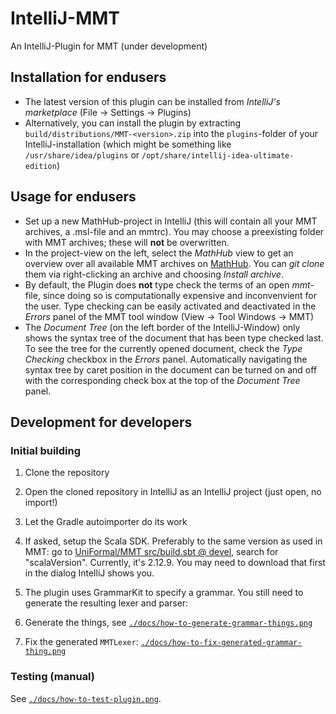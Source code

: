 # IntelliJ-MMT
An IntelliJ-Plugin for MMT (under development)

## Installation for endusers
- The latest version of this plugin can be installed from *IntelliJ's marketplace* (File -> Settings -> Plugins)
- Alternatively, you can install the plugin by extracting `build/distributions/MMT-<version>.zip` into the `plugins`-folder of your IntelliJ-installation (which might be something like `/usr/share/idea/plugins` or `/opt/share/intellij-idea-ultimate-edition`)

## Usage for endusers
- Set up a new MathHub-project in IntelliJ (this will contain all your MMT archives, a .msl-file and an mmtrc). You may choose a preexisting folder with MMT archives; these will **not** be overwritten.
- In the project-view on the left, select the *MathHub* view to get an overview over all available MMT archives on 
[MathHub](http://gl.mathhub.info). You can *git clone* them via right-clicking an archive and choosing *Install archive*.
- By default, the Plugin does **not** type check the terms of an open *mmt*-file, since doing so is computationally expensive and inconvenvient for the user. Type checking can be easily activated and deactivated in the *Errors* panel of the MMT tool window (View -> Tool Windows -> MMT)
- The *Document Tree* (on the left border of the IntelliJ-Window) only shows the syntax tree of the document that has been type checked last. To see the tree for the currently opened document, check the *Type Checking* checkbox in the *Errors* panel. Automatically navigating the syntax tree by caret position in the document can be turned on and off with the corresponding check box at the top of the *Document Tree* panel.

## Development for developers

### Initial building

1. Clone the repository
2. Open the cloned repository in IntelliJ as an IntelliJ project (just open, no import!)
3. Let the Gradle autoimporter do its work
4. If asked, setup the Scala SDK. Preferably to the same version as used in MMT: go to [UniFormal/MMT src/build.sbt @ devel](https://github.com/UniFormal/MMT/blob/devel/src/build.sbt#L44), search for "scalaVersion". Currently, it's 2.12.9. You may need to download that first in the dialog IntelliJ shows you.
5. The plugin uses GrammarKit to specify a grammar. You still need to generate the resulting lexer and parser:

  1. Generate the things, see [`./docs/how-to-generate-grammar-things.png`](./docs/how-to-generate-grammar-things.png)
  2. Fix the generated `MMTLexer`: [`./docs/how-to-fix-generated-grammar-thing.png`](./docs/how-to-fix-generated-grammar-thing.png)
  
### Testing (manual)

See [`./docs/how-to-test-plugin.png`](./docs/how-to-test-plugin.png).